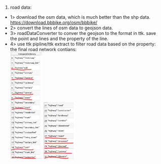 1. road data: 
- 1> download the osm data, which is much better than the shp data. https://download.bbbike.org/osm/bbbike/
- 2> convert the lines of osm data to geojson data.
- 3> roadDataConverter to conver the geojson to the format in ttk. save the point and lines and the property of the line.
- 4> use ttk pipline/ttk extract to filter road data based on the property: the final road network contians: </br>
<img src = "./images/clipedData1.png" width = 100> <img src = "./images/clipedData2.png" width = 100>
